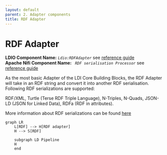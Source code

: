 ```yaml
---
layout: default
parent: 2. Adapter components
title: RDF Adapter
---
```


# RDF Adapter

<b>LDIO Component Name:</b> <i>`Ldio:RDFAdapter`</i> see [reference guide]() <br>
<b>Apache Nifi Component Name:</b> <i>`
RDF serialisation Processor` </i> see [reference guide]()

As the most basic Adapter of the LDI Core Building Blocks, the RDF Adapter will take in an RDF string and convert it into another RDF serialisation. Following RDF serializations are supported:

RDF/XML, Turtle (Terse RDF Triple Language), N-Triples, N-Quads, JSON-LD (JSON for Linked Data), RDFa (RDF in attributes).


More information about RDF serializations can be found [here](/basic/1_linked_data#different-types-of-serialization)


```mermaid
graph LR
    L[RDF] --> H[RDF adapter]
    H --> S[RDF]

    subgraph LD Pipeline
    H
    end
```
